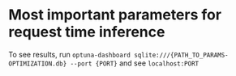 # Most important parameters for request time inference

To see results, run `optuna-dashboard sqlite:///{PATH_TO_PARAMS-OPTIMIZATION.db} --port {PORT}` and see `localhost:PORT`